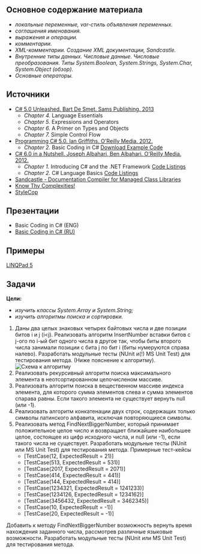 ## Основное содержание материала 
- *локальные переменные, var-стиль объявления переменных.*
- *соглашения именования.*
- *выражения и операции.*
- *комментарии.*
- *XML-комментарии. Создание XML документации, Sandcastle.*
- *Внутренние типы данных. Числовые данные. Числовые преобразования. Типы System.Boolean, System.Strings, System.Char, System.Object (обзор).*
- *Основные операторы.*

## Источники
- [C# 5.0 Unleashed. Bart De Smet. Sams Publishing. 2013](https://www.goodreads.com/book/show/16284093-c-5-0-unleashed)
   - *Chapter 4.* Language Essentials
   - *Chapter 5.* Expressions and Operators
   - *Chapter 6.* A Primer on Types and Objects
   - *Chapter 7.* Simple Control Flow
- [Programming C# 5.0. Ian Griffiths. O'Reilly Media. 2012.](http://shop.oreilly.com/product/0636920024064.do)
   - *Chapter 2.* Basic Coding in C# [Download Example Code](https://resources.oreilly.com/examples/0636920024064/blob/master/Ch02.zip)
- [C# 6.0 in a Nutshell. Joseph Albahari, Ben Albahari. O'Reilly Media. 2012.](http://shop.oreilly.com/product/0636920040323.do)
   - *Chapter 1.* Introducing C# and the .NET Framework [Code Listings](http://www.albahari.com/nutshell/ch01.aspx)
   - *Chapter 2.* C# Language Basics [Code Listings](http://www.albahari.com/nutshell/ch02.aspx)
- [Sandcastle - Documentation Compiler for Managed Class Libraries](https://sandcastle.codeplex.com/)
- [Know Thy Complexities!](http://bigocheatsheet.com/)
- [StyleCop](https://github.com/StyleCop)

## Презентации 
- Basic Coding in C# (ENG)
- [Basic Coding in C# (RU)](https://github.com/EPM-RD-NETLAB/.NET-Framework-modules/blob/master/M2.%20Basic%20Coding%20in%20C%23/Basic%20Coding%20in%20C%23.pptx)

## Примеры 
[LINQPad 5](https://github.com/EPM-RD-NETLAB/.NET-Framework-modules/tree/master/M2.%20Basic%20Coding%20in%20C%23/Samples/LINQPad%205)

## Задачи  
**Цели:** 
- *изучить классы System.Array и System.String;* 
- *изучить алгоритмы поиска и сортировки.*

1. Даны два целых знаковых четырех байтовых числа и две позиции битов i и j (i<j). Реализовать алгоритм InsertNumber вставки битов с j-ого по i-ый бит одного числа в другое так, чтобы биты второго числа занимали позиции с бита j по бит i (биты нумеруются справа налево). Разработать модульные тесты (NUnit и(!) MS Unit Test) для тестирования метода. (Ниже пояснение к алгоритму).
![Схема к алгоритму](https://github.com/EPM-RD-NETLAB/.NET-Framework-modules/blob/master/Pictures/Scheme.png)
2. Реализовать рекурсивный алгоритм поиска максимального элемента в неотсортированном целочисленом массиве.
3. Реализовать алгоритм поиска в вещественном массиве индекса элемента, для которого сумма элементов слева и сумма элементов спарава равны. Если такого элемента не существует вернуть null (или -1).
4. Реализовать алгоритм конкатенации двух строк, содержащих только символы латинского алфавита, исключая повторяющиеся символы.
5. Реализовать метод FindNextBiggerNumber, который принимает положительное целое число и возвращает ближайшее наибольшее целое, состоящее из цифр исходного числа, и null (или -1), если такого числа не существует. Разработать модульные тесты (NUnit или MS Unit Test) для тестирования метода. Примерные тест-кейсы
   - [TestCase(12, ExpectedResult = 21)]
   - [TestCase(513, ExpectedResult = 531)]
   - [TestCase(2017, ExpectedResult = 2071)]
   - [TestCase(414, ExpectedResult = 441)]
   - [TestCase(144, ExpectedResult = 414)]
   - [TestCase(1234321, ExpectedResult = 1241233)]
   - [TestCase(1234126, ExpectedResult = 1234162)]
   - [TestCase(3456432, ExpectedResult = 3462345)]
   - [TestCase(10, ExpectedResult = -1)]           	
   - [TestCase(20, ExpectedResult = -1)] 

Добавить к методу FindNextBiggerNumber возможность вернуть время нахождения заданного числа, рассмотрев различные языковые возможности. Разработать модульные тесты (NUnit или MS Unit Test) для тестирования метода.

